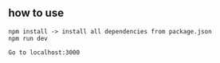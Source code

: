 
## how to use
```
npm install -> install all dependencies from package.json
npm run dev

Go to localhost:3000
```
